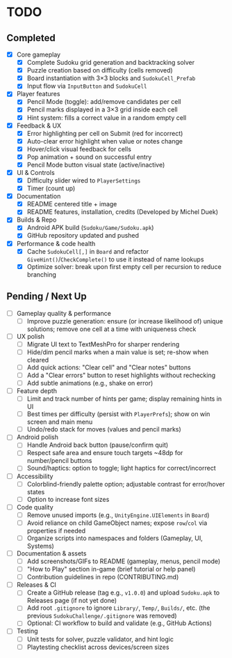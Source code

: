# TODO

## Completed

- [x] Core gameplay
  - [x] Complete Sudoku grid generation and backtracking solver
  - [x] Puzzle creation based on difficulty (cells removed)
  - [x] Board instantiation with 3×3 blocks and `SudokuCell_Prefab`
  - [x] Input flow via `InputButton` and `SudokuCell`
- [x] Player features
  - [x] Pencil Mode (toggle): add/remove candidates per cell
  - [x] Pencil marks displayed in a 3×3 grid inside each cell
  - [x] Hint system: fills a correct value in a random empty cell
- [x] Feedback & UX
  - [x] Error highlighting per cell on Submit (red for incorrect)
  - [x] Auto-clear error highlight when value or notes change
  - [x] Hover/click visual feedback for cells
  - [x] Pop animation + sound on successful entry
  - [x] Pencil Mode button visual state (active/inactive)
- [x] UI & Controls
  - [x] Difficulty slider wired to `PlayerSettings`
  - [x] Timer (count up)
- [x] Documentation
  - [x] README centered title + image
  - [x] README features, installation, credits (Developed by Michel Duek)
- [x] Builds & Repo
  - [x] Android APK build (`Sudoku/Game/Sudoku.apk`)
  - [x] GitHub repository updated and pushed
- [x] Performance & code health
  - [x] Cache `SudokuCell[,]` in `Board` and refactor `GiveHint()`/`CheckComplete()` to use it instead of name lookups
  - [x] Optimize solver: break upon first empty cell per recursion to reduce branching

## Pending / Next Up

- [ ] Gameplay quality & performance
  - [ ] Improve puzzle generation: ensure (or increase likelihood of) unique solutions; remove one cell at a time with uniqueness check
- [ ] UX polish
  - [ ] Migrate UI text to TextMeshPro for sharper rendering
  - [ ] Hide/dim pencil marks when a main value is set; re-show when cleared
  - [ ] Add quick actions: "Clear cell" and "Clear notes" buttons
  - [ ] Add a "Clear errors" button to reset highlights without rechecking
  - [ ] Add subtle animations (e.g., shake on error)
- [ ] Feature depth
  - [ ] Limit and track number of hints per game; display remaining hints in UI
  - [ ] Best times per difficulty (persist with `PlayerPrefs`); show on win screen and main menu
  - [ ] Undo/redo stack for moves (values and pencil marks)
- [ ] Android polish
  - [ ] Handle Android back button (pause/confirm quit)
  - [ ] Respect safe area and ensure touch targets ~48dp for number/pencil buttons
  - [ ] Sound/haptics: option to toggle; light haptics for correct/incorrect
- [ ] Accessibility
  - [ ] Colorblind-friendly palette option; adjustable contrast for error/hover states
  - [ ] Option to increase font sizes
- [ ] Code quality
  - [ ] Remove unused imports (e.g., `UnityEngine.UIElements` in `Board`)
  - [ ] Avoid reliance on child GameObject names; expose `row`/`col` via properties if needed
  - [ ] Organize scripts into namespaces and folders (Gameplay, UI, Systems)
- [ ] Documentation & assets
  - [ ] Add screenshots/GIFs to README (gameplay, menus, pencil mode)
  - [ ] "How to Play" section in-game (brief tutorial or help panel)
  - [ ] Contribution guidelines in repo (CONTRIBUTING.md)
- [ ] Releases & CI
  - [ ] Create a GitHub release (tag e.g., `v1.0.0`) and upload `Sudoku.apk` to Releases page (if not yet done)
  - [ ] Add root `.gitignore` to ignore `Library/`, `Temp/`, `Builds/`, etc. (the previous `SudokuChallenge/.gitignore` was removed)
  - [ ] Optional: CI workflow to build and validate (e.g., GitHub Actions)
- [ ] Testing
  - [ ] Unit tests for solver, puzzle validator, and hint logic
  - [ ] Playtesting checklist across devices/screen sizes

